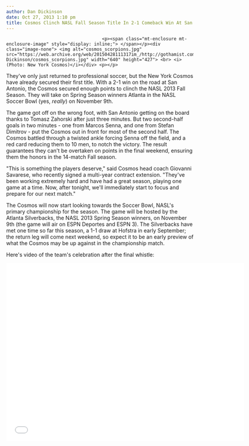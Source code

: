 ```yaml
---
author: Dan Dickinson
date: Oct 27, 2013 1:10 pm
title: Cosmos Clinch NASL Fall Season Title In 2-1 Comeback Win At San Antonio
---
```


	
										<p><span class="mt-enclosure mt-enclosure-image" style="display: inline;"> </span></p><div class="image-none"> <img alt="cosmos_scorpions.jpg" src="https://web.archive.org/web/20150428111317im_/http://gothamist.com/attachments/Dan Dickinson/cosmos_scorpions.jpg" width="640" height="427"> <br> <i> (Photo: New York Cosmos)</i></div> <p></p>

<p>They&apos;ve only just returned to professional soccer, but the New York Cosmos have already secured their first title.  With a 2-1 win on the road at San Antonio, the Cosmos secured enough points to clinch the NASL 2013 Fall Season.  They will take on Spring Season winners Atlanta in the NASL Soccer Bowl (yes, <em>really</em>) on November 9th.</p>

<p>The game got off on the wrong foot, with San Antonio getting on the board thanks to Tomasz Zahorski after just three minutes.  But two second-half goals in two minutes - one from Marcos Senna, and one from Stefan Dimitrov - put the Cosmos out in front for most of the second half.  The Cosmos battled through a twisted ankle forcing Senna off the field, and a red card reducing them to 10 men, to notch the victory. The result guarantees they can&apos;t be overtaken on points in the final weekend, ensuring them the honors in the 14-match Fall season.</p>

<p>&quot;This is something the players deserve,&quot; said Cosmos head coach Giovanni Savarese, who recently signed a multi-year contract extension. &quot;They&apos;ve been working extremely hard and have had a great season, playing one game at a time. Now, after tonight, we&apos;ll immediately start to focus and prepare for our next match.&quot;</p>

<p>The Cosmos will now start looking towards the Soccer Bowl, NASL&apos;s primary championship for the season.   The game will be hosted by the Atlanta Silverbacks, the NASL 2013 Spring Season winners, on November 9th (the game will air on ESPN Deportes and ESPN 3).  The Silverbacks have met one time so far this season, a 1-1 draw at Hofstra in early September; the return leg will come next weekend, so expect it to be an early preview of what the Cosmos may be up against in the championship match.</p>

<p>Here&apos;s video of the team&apos;s celebration after the final whistle:</p>

<p><iframe width="640" height="480" src="//web.archive.org/web/20150428111317if_/http://www.youtube.com/embed/dv6HQFz850g?rel=0" frameborder="0" allowfullscreen></iframe></p>					
										
									
				